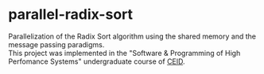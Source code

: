 # parallel-radix-sort
Parallelization of the Radix Sort algorithm using the shared memory and the message passing paradigms.
<br>
This project was implemented in the "Software & Programming of High Perfomance Systems" undergraduate course of [CEID](wwww.ceid.upatras.gr).
